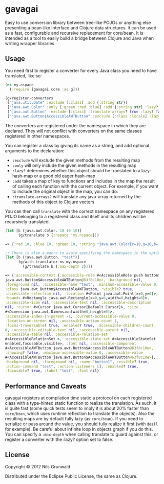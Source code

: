 # gavagai

Easy to use conversion library between tree-like POJOs or anything else presenting a bean-like interface and Clojure data structures. It can be used as a fast, configurable and recursive replacement for core/bean. It is intended as a tool to easily build a bridge between Clojure and Java when writing wrapper libraries.

## Usage

You need first to register a converter for every Java class you need to have translated, like so:
```clojure
(ns my.nspace
  (:require [gavagai.core :as g]))

(g/register-converters
 ["java.util.Date" :exclude [:class] :add {:string str}]
 ["java.awt.Color" :only [:green :red :blue] :add {:string str} :lazy? false]
 ["java.awt.Button" :exclude [:class] :translate-arrays? true :lazy? false]
 ["java.awt.Button$AccessibleAWTButton" :exclude [:class :locale] :lazy? false])
```

The converters are registered under the namespace in which they are declared. They will not conflict with converters on the same classes registered in other namespaces.

You can register a class by giving its name as a string, and add optional arguments to the declaration:
  - `:exclude` will exclude the given methods from the resulting map
  - `:only` will only include the given methods in the resulting map
  - `:lazy?` determines whether this object should be translated to a lazy-hash-map or a good old eager hash-map
  - `:add` takes a map of key to functions and includes in the map the result of calling each function with the current object. For exemple, if you want to include the original object in the map, you can do:
  - `:translate-arrays?` will translate any java-array returned by the methods of this object to Clojure vectors

You can then call `translate` with the correct namespace on any registered POJO belonging to a registered class and itself and its children will be recursively translated.

```clojure
(let [b (java.awt.Color. 10 10 10)]
      (g/translate b {:nspace 'my.nspace}))

=> {:red 10, :blue 10, :green 10, :string "java.awt.Color[r=10,g=10,b=10]"}

;; There is also a macro to avoid specifying the namespace in the options:
(let [b (java.awt.Button. "test")]
      (g/with-translator-ns my.nspace
        (g/translate b {:max-depth 2})])

=> {:accessible-context {:accessible-role #<AccessibleRole push button>, :accessible-action #<AccessibleAWTButton
java.awt.Button$AccessibleAWTButton@63f8c10e>, :background nil,
:foreground nil, :accessible-name "test", :minimum-accessible-value 0,
:class java.awt.Button$AccessibleAWTButton, :visible? true,
:accessible-selection nil, :location #<Point java.awt.Point[x=0,y=0]>,
:bounds #<Rectangle java.awt.Rectangle[x=0,y=0,width=0,height=0]>,
:accessible-icon nil, :accessible-text nil, :accessible-description
nil, :cursor #<Cursor java.awt.Cursor[Default Cursor]>, :size
#<Dimension java.awt.Dimension[width=0,height=0]>,
:accessible-index-in-parent -1, :current-accessible-value 0,
:location-on-screen nil, :accessible-action-count 1,
:focus-traversable? true, :enabled? true, :accessible-children-count
0, :accessible-editable-text nil, :accessible-parent nil,
:accessible-table nil, :accessible-relation-set
#<AccessibleRelationSet >, :accessible-state-set #<AccessibleStateSet
enabled,focusable,visible>, :font nil, :accessible-component
#<AccessibleAWTButton java.awt.Button$AccessibleAWTButton@63f8c10e>,
:showing? false, :maximum-accessible-value 0, :accessible-value
#<AccessibleAWTButton java.awt.Button$AccessibleAWTButton@63f8c10e>},
:background nil, :foreground nil, :name "button1", :visible? true,
:action-command "test", :action-listeners [], :enabled? true,
:focusable? true, :label "test", :font nil}
```

## Performance and Caveats

gavagai registers at compilation time static a protocol on each registered class with a type-hinted static function to realize the translation. As such, it is quite fast (some quick tests seem to imply it is about 20% faster than `core/bean`, which uses runtime reflection to translate the objects).
Also the resulting maps are by default fully lazy (as `core/bean`). If you need to serialize or pass around the value, you should fully realize it first (with `doall` for example). Be careful about infinite loop in objects graph if you do this. You can specify a `:max-depth` when calling translate to guard against this, or register a converter with the :lazy? option set to false.

## License

Copyright © 2012 Nils Grunwald

Distributed under the Eclipse Public License, the same as Clojure.
